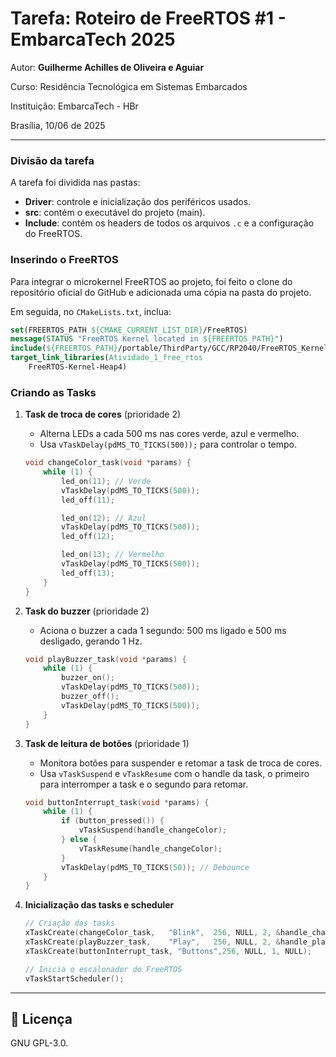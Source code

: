
# Tarefa: Roteiro de FreeRTOS #1 - EmbarcaTech 2025

Autor: **Guilherme Achilles de Oliveira e Aguiar**

Curso: Residência Tecnológica em Sistemas Embarcados

Instituição: EmbarcaTech - HBr

Brasília, 10/06 de 2025

---

### Divisão da tarefa

A tarefa foi dividida nas pastas:

* **Driver**: controle e inicialização dos periféricos usados.
* **src**: contém o executável do projeto (main).
* **Include**: contém os headers de todos os arquivos `.c` e a configuração do FreeRTOS.

### Inserindo o FreeRTOS

Para integrar o microkernel FreeRTOS ao projeto, foi feito o clone do repositório oficial do GitHub e adicionada uma cópia na pasta do projeto.

Em seguida, no `CMakeLists.txt`, inclua:

```cmake
set(FREERTOS_PATH ${CMAKE_CURRENT_LIST_DIR}/FreeRTOS)
message(STATUS "FreeRTOS Kernel located in ${FREERTOS_PATH}")
include(${FREERTOS_PATH}/portable/ThirdParty/GCC/RP2040/FreeRTOS_Kernel_import.cmake)
target_link_libraries(Atividade_1_free_rtos
    FreeRTOS-Kernel-Heap4)
```

### Criando as Tasks

1. **Task de troca de cores** (prioridade 2)

   * Alterna LEDs a cada 500 ms nas cores verde, azul e vermelho.
   * Usa `vTaskDelay(pdMS_TO_TICKS(500));` para controlar o tempo.

   ```c
   void changeColor_task(void *params) {
       while (1) {
           led_on(11); // Verde
           vTaskDelay(pdMS_TO_TICKS(500));
           led_off(11);

           led_on(12); // Azul
           vTaskDelay(pdMS_TO_TICKS(500));
           led_off(12);

           led_on(13); // Vermelho
           vTaskDelay(pdMS_TO_TICKS(500));
           led_off(13);
       }
   }
   ```

2. **Task do buzzer** (prioridade 2)

   * Aciona o buzzer a cada 1 segundo: 500 ms ligado e 500 ms desligado, gerando 1 Hz.

   ```c
   void playBuzzer_task(void *params) {
       while (1) {
           buzzer_on();
           vTaskDelay(pdMS_TO_TICKS(500));
           buzzer_off();
           vTaskDelay(pdMS_TO_TICKS(500));
       }
   }
   ```

3. **Task de leitura de botões** (prioridade 1)

   * Monitora botões para suspender e retomar a task de troca de cores.
   * Usa `vTaskSuspend` e `vTaskResume` com o handle da task, o primeiro para interromper a task e o segundo para retomar.

   ```c
   void buttonInterrupt_task(void *params) {
       while (1) {
           if (button_pressed()) {
               vTaskSuspend(handle_changeColor);
           } else {
               vTaskResume(handle_changeColor);
           }
           vTaskDelay(pdMS_TO_TICKS(50)); // Debounce
       }
   }
   ```

4. **Inicialização das tasks e scheduler**

   ```c
   // Criação das tasks
   xTaskCreate(changeColor_task,   "Blink",  256, NULL, 2, &handle_changeColor);
   xTaskCreate(playBuzzer_task,    "Play",   256, NULL, 2, &handle_playBuzzer);
   xTaskCreate(buttonInterrupt_task, "Buttons",256, NULL, 1, NULL);

   // Inicia o escalonador do FreeRTOS
   vTaskStartScheduler();

   ```


---

## 📜 Licença
GNU GPL-3.0.

